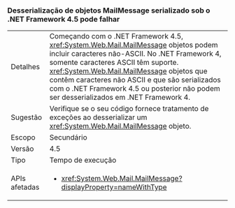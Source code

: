 ### <a name="deserialization-of-mailmessage-objects-serialized-under-the-net-framework-45-may-fail"></a>Desserialização de objetos MailMessage serializado sob o .NET Framework 4.5 pode falhar

|   |   |
|---|---|
|Detalhes|Começando com o .NET Framework 4.5, <xref:System.Web.Mail.MailMessage> objetos podem incluir caracteres não-ASCII. No .NET Framework 4, somente caracteres ASCII têm suporte. <xref:System.Web.Mail.MailMessage> objetos que contêm caracteres não ASCII e que são serializados com o .NET Framework 4.5 ou posterior não podem ser desserializados em .NET Framework 4.|
|Sugestão|Verifique se o seu código fornece tratamento de exceções ao desserializar um <xref:System.Web.Mail.MailMessage> objeto.|
|Escopo|Secundário|
|Versão|4.5|
|Tipo|Tempo de execução|
|APIs afetadas|<ul><li><xref:System.Web.Mail.MailMessage?displayProperty=nameWithType></li></ul>|

